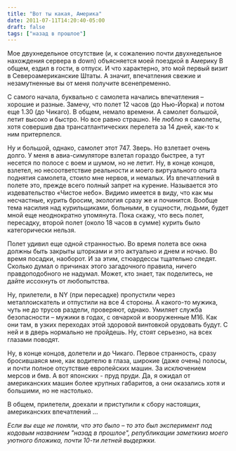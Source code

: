 ```yaml
---
title: "Вот ты какая, Америка"
date: 2011-07-11T14:20:40-05:00
draft: false
tags: ["назад в прошлое"]
---
```



Мое двухнедельное отсутствие (и, к сожалению почти двухнедельное нахождения сервера в down) объясняется моей поездкой в Америку В общем, ездил в гости, в отпуск. И что характерно, это мой первый визит в Североамериканские Штаты. А значит, впечатления свежие и незамутненные вы от меня получите всенепременно.

С самого начала, буквально с самолета начались впечатления – хорошие и разные. Замечу, что полет 12 часов (до Нью-Йорка) и потом еще 1.30 (до Чикаго). В общем, немало времени. А самолет большой, летит высоко и быстро. Но все равно страшно. Не люблю я самолеты, хотя совершив два трансатлантических перелета за 14 дней, как-то к ним притерпелся.

Ну и большой, однако, самолет этот 747. Зверь. Но взлетает очень долго. У меня в авиа-симуляторе взлетал гораздо быстрее, а тут несется по полосе с воем и шумом, но не летит. Ну, в конце концов, взлетел, но несоответствие реальности и моего виртуального опыта поднятия самолета, стоило мне нервов, и немалых. Из впечатлений в полете это, прежде всего полный запрет на курение. Называется это издевательство «Чистое небо». Видимо имеется в виду, что как мы несчастные, курить бросим, экология сразу же и починится. Вообще тема насилия над курильщиками, больными, в сущности, людьми, будет мной еще неоднократно упомянута. Пока скажу, что весь полет, пересадку, второй полет (около 18 часов в сумме) курить было категорически нельзя.

Полет удивил еще одной странностью. Во время полета все окна должны быть закрыты шторками и это актуально и днем и ночью. Во время посадки, наоборот. И за этим, стюардессы тщательно следят. Сколько думал о причинах этого загадочного правила, ничего правдоподобного не надумал. Может, кто знает, так поделитесь, не дайте иссохнуть от любопытства.

Ну, прилетели, в NY (при пересадке) пропустили через металлоискатель и отпустили на все 4 стороны. А какого-то мужика, чуть не до трусов раздели, проверяют, однако. Умиляет служба безопасности – мужики в годах, с овчаркой и вооруженные M16. Как они там, в узких переходах этой здоровой винтовкой орудовать будут. С ней и в дверь нормально не пройдешь. Ну, стоят серьезно, на всех глазами поводят.

Ну, в конце концов, долетели и до Чикаго. Первое странность, сразу бросившаяся мне, как водителю в глаза, широкие (даже очень) полосы, и почти полное отсутствие европейских машин. За исключением мерсов и бмв. А вот японских - пруд пруди. Да, я ожидал от американских машин более крупных габаритов, а они оказались хотя и большими, но не настолько.

В общем, прилетели, доехали и приступили к сбору настоящих, американских впечатлений …

_Если вы еще не поняли, что это было – то это был эксперимент под кодовым названием "назад в прошлое", републикации заметкииз моего уютного бложика, почти 10-ти летней выдержки._
